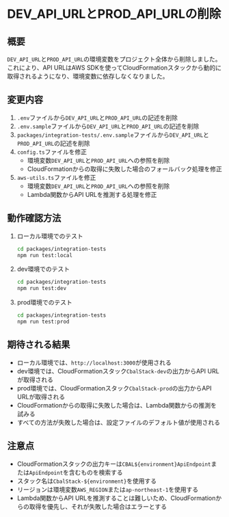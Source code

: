 # DEV_API_URLとPROD_API_URLの削除

## 概要

`DEV_API_URL`と`PROD_API_URL`の環境変数をプロジェクト全体から削除しました。これにより、API URLはAWS SDKを使ってCloudFormationスタックから動的に取得されるようになり、環境変数に依存しなくなりました。

## 変更内容

1. `.env`ファイルから`DEV_API_URL`と`PROD_API_URL`の記述を削除
2. `.env.sample`ファイルから`DEV_API_URL`と`PROD_API_URL`の記述を削除
3. `packages/integration-tests/.env.sample`ファイルから`DEV_API_URL`と`PROD_API_URL`の記述を削除
4. `config.ts`ファイルを修正
   - 環境変数`DEV_API_URL`と`PROD_API_URL`への参照を削除
   - CloudFormationからの取得に失敗した場合のフォールバック処理を修正
5. `aws-utils.ts`ファイルを修正
   - 環境変数`DEV_API_URL`と`PROD_API_URL`への参照を削除
   - Lambda関数からAPI URLを推測する処理を修正

## 動作確認方法

1. ローカル環境でのテスト

   ```bash
   cd packages/integration-tests
   npm run test:local
   ```

2. dev環境でのテスト

   ```bash
   cd packages/integration-tests
   npm run test:dev
   ```

3. prod環境でのテスト

   ```bash
   cd packages/integration-tests
   npm run test:prod
   ```

## 期待される結果

- ローカル環境では、`http://localhost:3000`が使用される
- dev環境では、CloudFormationスタック`CbalStack-dev`の出力からAPI URLが取得される
- prod環境では、CloudFormationスタック`CbalStack-prod`の出力からAPI URLが取得される
- CloudFormationからの取得に失敗した場合は、Lambda関数からの推測を試みる
- すべての方法が失敗した場合は、設定ファイルのデフォルト値が使用される

## 注意点

- CloudFormationスタックの出力キーは`CBAL${environment}ApiEndpoint`または`ApiEndpoint`を含むものを検索する
- スタック名は`CbalStack-${environment}`を使用する
- リージョンは環境変数`AWS_REGION`または`ap-northeast-1`を使用する
- Lambda関数からAPI URLを推測することは難しいため、CloudFormationからの取得を優先し、それが失敗した場合はエラーとする
